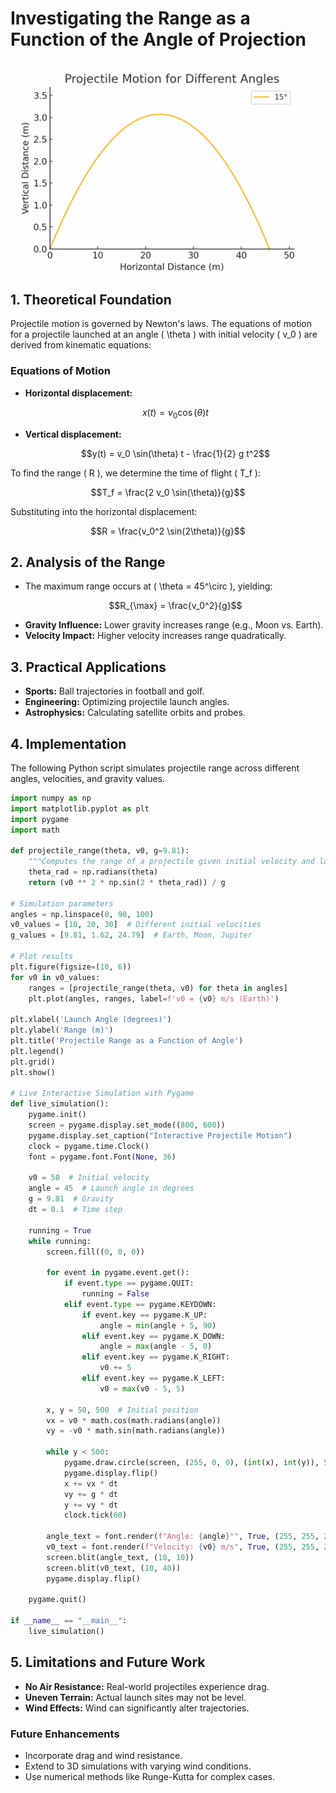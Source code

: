 # Investigating the Range as a Function of the Angle of Projection


![alt text](projectile_motion.gif)

## 1. Theoretical Foundation
Projectile motion is governed by Newton's laws. The equations of motion for a projectile launched at an angle \( \theta \) with initial velocity \( v_0 \) are derived from kinematic equations:

### Equations of Motion
- **Horizontal displacement:**
  ```math
  x(t) = v_0 \cos(\theta) t
  ```
- **Vertical displacement:**
  ```math
  y(t) = v_0 \sin(\theta) t - \frac{1}{2} g t^2
  ```

To find the range \( R \), we determine the time of flight \( T_f \):
  ```math
  T_f = \frac{2 v_0 \sin(\theta)}{g}
  ```

Substituting into the horizontal displacement:
  ```math
  R = \frac{v_0^2 \sin(2\theta)}{g}
  ```

## 2. Analysis of the Range
- The maximum range occurs at \( \theta = 45^\circ \), yielding:
  ```math
  R_{\max} = \frac{v_0^2}{g}
  ```
- **Gravity Influence:** Lower gravity increases range (e.g., Moon vs. Earth).
- **Velocity Impact:** Higher velocity increases range quadratically.

## 3. Practical Applications
- **Sports:** Ball trajectories in football and golf.
- **Engineering:** Optimizing projectile launch angles.
- **Astrophysics:** Calculating satellite orbits and probes.

## 4. Implementation
The following Python script simulates projectile range across different angles, velocities, and gravity values.

```python
import numpy as np
import matplotlib.pyplot as plt
import pygame
import math

def projectile_range(theta, v0, g=9.81):
    """Computes the range of a projectile given initial velocity and launch angle."""
    theta_rad = np.radians(theta)
    return (v0 ** 2 * np.sin(2 * theta_rad)) / g

# Simulation parameters
angles = np.linspace(0, 90, 100)
v0_values = [10, 20, 30]  # Different initial velocities
g_values = [9.81, 1.62, 24.79]  # Earth, Moon, Jupiter

# Plot results
plt.figure(figsize=(10, 6))
for v0 in v0_values:
    ranges = [projectile_range(theta, v0) for theta in angles]
    plt.plot(angles, ranges, label=f'v0 = {v0} m/s (Earth)')

plt.xlabel('Launch Angle (degrees)')
plt.ylabel('Range (m)')
plt.title('Projectile Range as a Function of Angle')
plt.legend()
plt.grid()
plt.show()

# Live Interactive Simulation with Pygame
def live_simulation():
    pygame.init()
    screen = pygame.display.set_mode((800, 600))
    pygame.display.set_caption("Interactive Projectile Motion")
    clock = pygame.time.Clock()
    font = pygame.font.Font(None, 36)
    
    v0 = 50  # Initial velocity
    angle = 45  # Launch angle in degrees
    g = 9.81  # Gravity
    dt = 0.1  # Time step
    
    running = True
    while running:
        screen.fill((0, 0, 0))
        
        for event in pygame.event.get():
            if event.type == pygame.QUIT:
                running = False
            elif event.type == pygame.KEYDOWN:
                if event.key == pygame.K_UP:
                    angle = min(angle + 5, 90)
                elif event.key == pygame.K_DOWN:
                    angle = max(angle - 5, 0)
                elif event.key == pygame.K_RIGHT:
                    v0 += 5
                elif event.key == pygame.K_LEFT:
                    v0 = max(v0 - 5, 5)
        
        x, y = 50, 500  # Initial position
        vx = v0 * math.cos(math.radians(angle))
        vy = -v0 * math.sin(math.radians(angle))
        
        while y < 500:
            pygame.draw.circle(screen, (255, 0, 0), (int(x), int(y)), 5)
            pygame.display.flip()
            x += vx * dt
            vy += g * dt
            y += vy * dt
            clock.tick(60)
        
        angle_text = font.render(f"Angle: {angle}°", True, (255, 255, 255))
        v0_text = font.render(f"Velocity: {v0} m/s", True, (255, 255, 255))
        screen.blit(angle_text, (10, 10))
        screen.blit(v0_text, (10, 40))
        pygame.display.flip()
    
    pygame.quit()

if __name__ == "__main__":
    live_simulation()
```

## 5. Limitations and Future Work
- **No Air Resistance:** Real-world projectiles experience drag.
- **Uneven Terrain:** Actual launch sites may not be level.
- **Wind Effects:** Wind can significantly alter trajectories.

### Future Enhancements
- Incorporate drag and wind resistance.
- Extend to 3D simulations with varying wind conditions.
- Use numerical methods like Runge-Kutta for complex cases.

